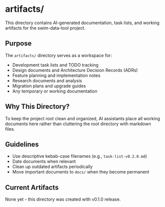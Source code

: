 # artifacts/

This directory contains AI-generated documentation, task lists, and working artifacts for the swim-data-tool project.

## Purpose

The `artifacts/` directory serves as a workspace for:
- Development task lists and TODO tracking
- Design documents and Architecture Decision Records (ADRs)
- Feature planning and implementation notes
- Research documents and analysis
- Migration plans and upgrade guides
- Any temporary or working documentation

## Why This Directory?

To keep the project root clean and organized, AI assistants place all working documents here rather than cluttering the root directory with markdown files.

## Guidelines

- Use descriptive kebab-case filenames (e.g., `task-list-v0.2.0.md`)
- Date documents when relevant
- Clean up outdated artifacts periodically
- Move important documents to `docs/` when they become permanent

## Current Artifacts

None yet - this directory was created with v0.1.0 release.


